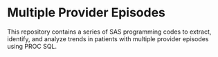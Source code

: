 # Multiple Provider Episodes
This repository contains a series of SAS programming codes to extract, identify, and analyze trends in patients with multiple provider episodes using PROC SQL. 
